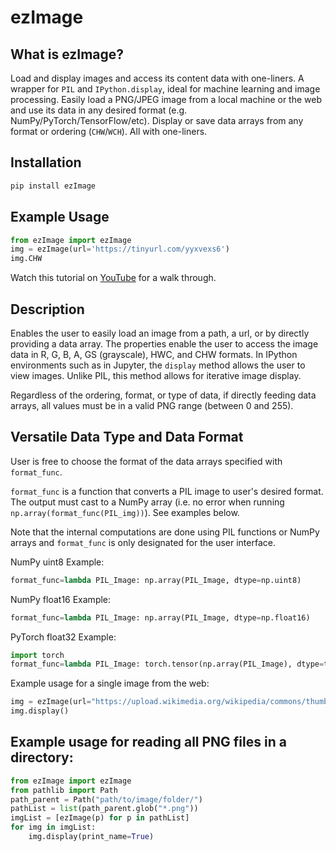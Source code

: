 # ezImage

## What is ezImage?
Load and display images and access its content data with one-liners. A wrapper for `PIL` and `IPython.display`, ideal for machine learning and image processing. Easily load a PNG/JPEG image from a local machine or the web and use its data in any desired format (e.g. NumPy/PyTorch/TensorFlow/etc). Display or save data arrays from any format or ordering (`CHW`/`WCH`). All with one-liners.

## Installation

```bash
pip install ezImage
```
## Example Usage

```Python
from ezImage import ezImage
img = ezImage(url='https://tinyurl.com/yyxvexs6')
img.CHW
```
Watch this tutorial on [YouTube]() for a walk through.

## Description
Enables the user to easily load an image from a path, a url, or by directly providing a data array.
The properties enable the user to access the image data in R, G, B, A, GS (grayscale), HWC, and CHW formats.
In IPython environments such as in Jupyter, the `display` method allows the user to view images. Unlike PIL, this method allows for iterative image display.

Regardless of the ordering, format, or type of data, if directly feeding data arrays, all values must be in a valid PNG range (between 0 and 255).

## Versatile Data Type and Data Format
User is free to choose the format of the data arrays specified with `format_func`.

`format_func` is a function that converts a PIL image to user's desired format.
The output must cast to a NumPy array (i.e. no error when running `np.array(format_func(PIL_img))`). See examples below.

Note that the internal computations are done using PIL functions or NumPy arrays and `format_func` is only designated for the user interface.

NumPy uint8 Example:

```Python
format_func=lambda PIL_Image: np.array(PIL_Image, dtype=np.uint8)
```

NumPy float16 Example:

```Python
format_func=lambda PIL_Image: np.array(PIL_Image, dtype=np.float16)
```

PyTorch float32 Example:

```Python
import torch
format_func=lambda PIL_Image: torch.tensor(np.array(PIL_Image), dtype=torch.float32)
```

Example usage for a single image from the web:

```Python
img = ezImage(url="https://upload.wikimedia.org/wikipedia/commons/thumb/d/da/Omar_Khayyam2.JPG/220px-Omar_Khayyam2.JPG")
img.display()
```

## Example usage for reading all PNG files in a directory:

```Python
from ezImage import ezImage
from pathlib import Path
path_parent = Path("path/to/image/folder/")
pathList = list(path_parent.glob("*.png"))
imgList = [ezImage(p) for p in pathList]
for img in imgList:
    img.display(print_name=True)
```
